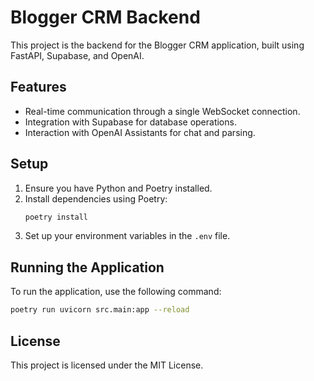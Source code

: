 # Blogger CRM Backend

This project is the backend for the Blogger CRM application, built using FastAPI, Supabase, and OpenAI.

## Features

- Real-time communication through a single WebSocket connection.
- Integration with Supabase for database operations.
- Interaction with OpenAI Assistants for chat and parsing.

## Setup

1. Ensure you have Python and Poetry installed.
2. Install dependencies using Poetry:
   ```bash
   poetry install
   ```
3. Set up your environment variables in the `.env` file.

## Running the Application

To run the application, use the following command:

```bash
poetry run uvicorn src.main:app --reload
```

## License

This project is licensed under the MIT License.
